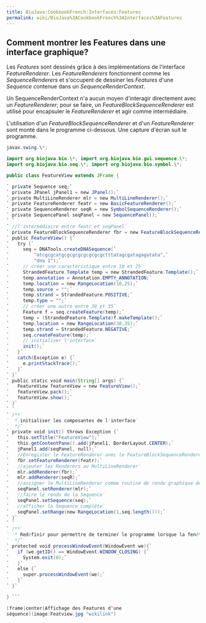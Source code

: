 ```yaml
---
title: BioJava:CookbookFrench:Interfaces:Features
permalink: wiki/BioJava%3ACookbookFrench%3AInterfaces%3AFeatures
---
```


Comment montrer les Features dans une interface graphique?
----------------------------------------------------------

Les *Features* sont dessinés grâce à des implémentations de l'interface
*FeatureRenderer*. Les *FeatureRenderers* fonctionnent comme les
*SequenceRenderers* et s'occupent de dessiner les *Features* d'une
*Sequence* contenue dans un *SequenceRenderContext*.

Un SequenceRenderContext n'a aucun moyen d'interagir directement avec un
*FeatureRenderer*; pour se faire, un *FeatureBlockSequenceRenderer* est
utilisé pour encapsuler le *FeatureRenderer* et agir comme
intermédiaire.

L'utilisation d'un *FeatureBlockSequenceRenderer* et d'un
*FeatureRenderer* sont monté dans le programme ci-dessous. Une capture
d'écran suit le programme.

```java import java.awt.\*; import java.awt.event.\*; import
javax.swing.\*;

import org.biojava.bio.\*; import org.biojava.bio.gui.sequence.\*;
import org.biojava.bio.seq.\*; import org.biojava.bio.symbol.\*;

public class FeatureView extends JFrame {

` private Sequence seq;`  
` private JPanel jPanel1 = new JPanel();`  
` private MultiLineRenderer mlr = new MultiLineRenderer();`  
` private FeatureRenderer featr = new BasicFeatureRenderer();`  
` private SequenceRenderer seqR = new SymbolSequenceRenderer();`  
` private SequencePanel seqPanel = new SequencePanel();`  
` `  
` //l'intermédiaire entre featr et seqPanel`  
` private FeatureBlockSequenceRenderer fbr = new FeatureBlockSequenceRenderer();`  
` public FeatureView() {`  
`   try {`  
`     seq = DNATools.createDNASequence(`  
`         "atcgcgcatgcgcgcgcgcgcgcgctttatagcgatagagatata",`  
`         "dna 1");`  
`     // créer une caractéristique entre 10 et 25`  
`     StrandedFeature.Template temp = new StrandedFeature.Template();`  
`     temp.annotation = Annotation.EMPTY_ANNOTATION;`  
`     temp.location = new RangeLocation(10,25);`  
`     temp.source = "";`  
`     temp.strand = StrandedFeature.POSITIVE;`  
`     temp.type = "";`  
`     // créer une autre entre 30 et 35`  
`     Feature f = seq.createFeature(temp);`  
`     temp = (StrandedFeature.Template)f.makeTemplate();`  
`     temp.location = new RangeLocation(30,35);`  
`     temp.strand = StrandedFeature.NEGATIVE;`  
`     seq.createFeature(temp);`  
`     // initialiser l'interface`  
`     init();`  
`   }`  
`   catch(Exception e) {`  
`     e.printStackTrace();`  
`   }`  
` }`  
` public static void main(String[] args) {`  
`   FeatureView featureView = new FeatureView();`  
`   featureView.pack();`  
`   featureView.show();`  
` }`  
` `  
` /**`  
`  * initialiser les composantes de l'interface`  
`  */`  
` private void init() throws Exception {`  
`   this.setTitle("FeatureView");`  
`   this.getContentPane().add(jPanel1, BorderLayout.CENTER);`  
`   jPanel1.add(seqPanel, null);`  
`   //Enregister le FeatureRenderer avec le FeatureBlockSequenceRenderer`  
`   fbr.setFeatureRenderer(featr);`  
`   //ajouter les Renderers au MultiLineRenderer`  
`   mlr.addRenderer(fbr);`  
`   mlr.addRenderer(seqR);`  
`   //assigner le MultiLineRenderer comme routine de rendu graphique des SequencePanels`  
`   seqPanel.setRenderer(mlr);`  
`   //faire le rendu de la Sequence`  
`   seqPanel.setSequence(seq);`  
`   //afficher la Sequence complète`  
`   seqPanel.setRange(new RangeLocation(1,seq.length()));`  
` }`  
` `  
` /**`  
`  * Redéfinir pour permettre de terminer le programme lorsque la fenêtre est fermée`  
`  */`  
` protected void processWindowEvent(WindowEvent we){`  
`   if (we.getID() == WindowEvent.WINDOW_CLOSING) {`  
`     System.exit(0);`  
`   }`  
`   else {`  
`     super.processWindowEvent(we);`  
`   }`  
` }`

} ```

[frame|center|Affichage des Features d'une
séquence](image:Featview.jpg "wikilink")
